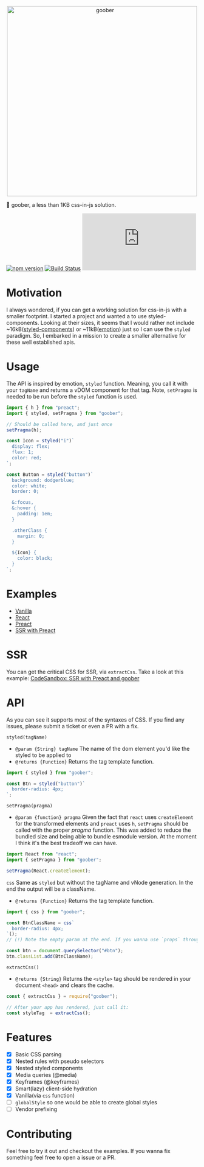 <p align="center">
  <img src="https://i.imgur.com/hHXmkvE.png" width="500" alt="goober" />
</p>

🥜 goober, a less than 1KB css-in-js solution.

[![npm version](https://badge.fury.io/js/goober.svg?bust)](https://badge.fury.io/js/goober)
[![Build Status](https://travis-ci.org/cristianbote/goober.svg?branch=master)](https://travis-ci.org/cristianbote/goober)
[![gzip size](http://img.badgesize.io/https://unpkg.com/goober/dist/goober.js?compression=gzip)](https://unpkg.com/goober)

# Motivation
I always wondered, if you can get a working solution for css-in-js with a smaller footprint. I started a project and wanted a to use styled-components. Looking at their sizes, it seems that I would rather not include ~16kB([styled-components](https://github.com/styled-components/styled-components)) or ~11kB([emotion](https://github.com/emotion-js/emotion)) just so I can use the `styled` paradigm. So, I embarked in a mission to create a smaller alternative for these well established apis.

# Usage
The API is inspired by emotion, `styled` function. Meaning, you call it with your `tagName` and returns a vDOM component for that tag. Note, `setPragma` is needed to be run before the `styled` function is used.

```jsx
import { h } from "preact";
import { styled, setPragma } from "goober";

// Should be called here, and just once
setPragma(h);

const Icon = styled("i")`
  display: flex;
  flex: 1;
  color: red;
`;

const Button = styled("button")`
  background: dodgerblue;
  color: white;
  border: 0;

  &:focus,
  &:hover {
    padding: 1em;
  }

  .otherClass {
    margin: 0;
  }

  ${Icon} {
    color: black;
  }
`;
```

# Examples
* [Vanilla](https://codesandbox.io/s/jlooovjvv5)
* [React](https://codesandbox.io/s/k0mnp40n7v)
* [Preact](https://codesandbox.io/s/r15wj2qm7o)
* [SSR with Preact](https://codesandbox.io/s/7m9zzl6746)

# SSR
You can get the critical CSS for SSR, via `extractCss`. Take a look at this example: [CodeSandbox: SSR with Preact and goober](https://codesandbox.io/s/7m9zzl6746)

# API
As you can see it supports most of the syntaxes of CSS. If you find any issues, please submit a ticket or even a PR with a fix.

`styled(tagName)`
* `@param {String} tagName` The name of the dom element you'd like the styled to be applied to
* `@returns {Function}` Returns the tag template function.

```js
import { styled } from "goober";

const Btn = styled("button")`
  border-radius: 4px;
`;
```

`setPragma(pragma)`
* `@param {function} pragma` Given the fact that `react` uses `createElement` for the transformed elements and `preact` uses `h`, `setPragma` should be called with the proper _pragma_ function. This was added to reduce the bundled size and being able to bundle esmodule version. At the moment I think it's the best tradeoff we can have.

```js
import React from "react";
import { setPragma } from "goober";

setPragma(React.createElement);
```

`css` Same as `styled` but without the tagName and vNode generation. In the end the output will be a className.
* `@returns {Function}` Returns the tag template function.

```js
import { css } from "goober";

const BtnClassName = css`
  border-radius: 4px;
`();
// (!) Note the empty param at the end. If you wanna use `props` throughout the syntax this is the place to put them

const btn = document.querySelector("#btn");
btn.classList.add(BtnClassName);
```

`extractCss()`
* `@returns {String}` Returns the `<style>` tag should be rendered in your document `<head>` and clears the cache.
```js
const { extractCss } = require("goober");

// After your app has rendered, just call it:
const styleTag  = extractCss();
```

# Features
- [x] Basic CSS parsing
- [x] Nested rules with pseudo selectors
- [x] Nested styled components
- [x] Media queries (@media)
- [x] Keyframes (@keyframes)
- [x] Smart(lazy) client-side hydration
- [x] Vanilla(via `css` function)
- [ ] `globalStyle` so one would be able to create global styles
- [ ] Vendor prefixing

# Contributing
Feel free to try it out and checkout the examples. If you wanna fix something feel free to open a issue or a PR.
